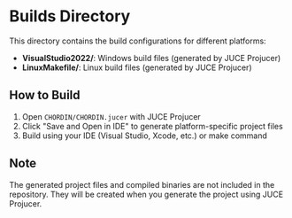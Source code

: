 # Builds Directory

This directory contains the build configurations for different platforms:

- **VisualStudio2022/**: Windows build files (generated by JUCE Projucer)
- **LinuxMakefile/**: Linux build files (generated by JUCE Projucer)

## How to Build

1. Open `CHORDIN/CHORDIN.jucer` with JUCE Projucer
2. Click "Save and Open in IDE" to generate platform-specific project files
3. Build using your IDE (Visual Studio, Xcode, etc.) or make command

## Note

The generated project files and compiled binaries are not included in the repository.
They will be created when you generate the project using JUCE Projucer.
